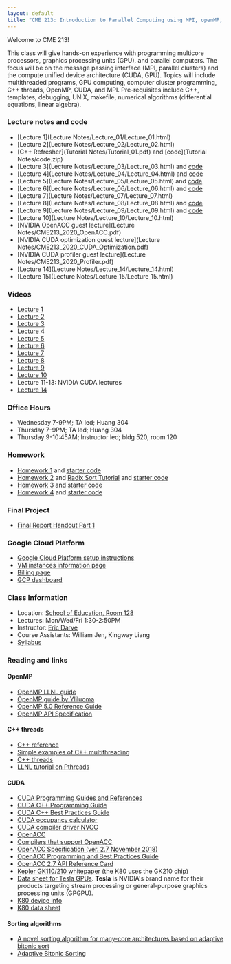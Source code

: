 ```yaml
---
layout: default
title: "CME 213: Introduction to Parallel Computing using MPI, openMP, and CUDA"
---
```


Welcome to CME 213!

This class will give hands-on experience with programming multicore processors, graphics processing units (GPU), and parallel computers. The focus will be on the message passing interface (MPI, parallel clusters) and the compute unified device architecture (CUDA, GPU). Topics will include multithreaded programs, GPU computing, computer cluster programming, C++ threads, OpenMP, CUDA, and MPI. Pre-requisites include C++, templates, debugging, UNIX, makefile, numerical algorithms (differential equations, linear algebra).

### Lecture notes and code
* [Lecture 1](Lecture Notes/Lecture_01/Lecture_01.html)
* [Lecture 2](Lecture Notes/Lecture_02/Lecture_02.html)
* [C++ Refresher](Tutorial Notes/Tutorial_01.pdf) and [code](Tutorial Notes/code.zip)
* [Lecture 3](Lecture Notes/Lecture_03/Lecture_03.html) and [code](https://github.com/stanford-cme213/stanford-cme213.github.io/tree/master/Code/Lecture_03)
* [Lecture 4](Lecture Notes/Lecture_04/Lecture_04.html) and [code](https://github.com/stanford-cme213/stanford-cme213.github.io/tree/master/Code/Lecture_04)
* [Lecture 5](Lecture Notes/Lecture_05/Lecture_05.html) and [code](https://github.com/stanford-cme213/stanford-cme213.github.io/tree/master/Code/Lecture_05)
* [Lecture 6](Lecture Notes/Lecture_06/Lecture_06.html) and [code](https://github.com/stanford-cme213/stanford-cme213.github.io/tree/master/Code/Lecture_06)
* [Lecture 7](Lecture Notes/Lecture_07/Lecture_07.html)
* [Lecture 8](Lecture Notes/Lecture_08/Lecture_08.html) and [code](https://github.com/stanford-cme213/stanford-cme213.github.io/tree/master/Code/Lecture_08)
* [Lecture 9](Lecture Notes/Lecture_09/Lecture_09.html) and [code](https://github.com/stanford-cme213/stanford-cme213.github.io/tree/master/Code/Lecture_09)
* [Lecture 10](Lecture Notes/Lecture_10/Lecture_10.html)
* [NVIDIA OpenACC guest lecture](Lecture Notes/CME213_2020_OpenACC.pdf)
* [NVIDIA CUDA optimization guest lecture](Lecture Notes/CME213_2020_CUDA_Optimization.pdf)
* [NVIDIA CUDA profiler guest lecture](Lecture Notes/CME213_2020_Profiler.pdf)
* [Lecture 14](Lecture Notes/Lecture_14/Lecture_14.html)
* [Lecture 15](Lecture Notes/Lecture_15/Lecture_15.html)

### Videos
* [Lecture 1](https://youtu.be/mmJ__Ygexos)
* [Lecture 2](https://youtu.be/ETOp2NkZrlo)
* [Lecture 3](https://youtu.be/Mi1vwbsk6Fw)
* [Lecture 4](https://youtu.be/wN0JRtCp7YY)
* [Lecture 5](https://youtu.be/Oip9nrDzAAQ)
* [Lecture 6](https://youtu.be/O8v4JXwDGws)
* [Lecture 7](https://youtu.be/nBiQm4NfXLY)
* [Lecture 8](https://youtu.be/w0cRSZVZ0Pg)
* [Lecture 9](https://youtu.be/dJNiHydmVjY)
* [Lecture 10](https://youtu.be/jw-Cx3F0r0E)
* Lecture 11-13: NVIDIA CUDA lectures
* [Lecture 14](https://youtu.be/3KGq4RMi62I)

### Office Hours
* Wednesday 7-9PM; TA led; Huang 304
* Thursday 7-9PM; TA led; Huang 304
* Thursday 9-10:45AM; Instructor led; bldg 520, room 120 

### Homework
* [Homework 1](Homework/hw1.pdf) and [starter code](Homework/code_hw1.zip)
* [Homework 2](Homework/hw2.pdf) and [Radix Sort Tutorial](Homework/RadixSortTutorial.pdf) and [starter code](Homework/code_hw2.zip)
* [Homework 3](Homework/hw3.pdf) and [starter code](Homework/code_hw3.zip)
* [Homework 4](Homework/hw4.pdf) and [starter code](Homework/code_hw4.zip)

### Final Project
* [Final Report Handout Part 1](Homework/FinalProjectPart1.pdf)

### Google Cloud Platform 
* [Google Cloud Platform setup instructions](./gcp.html)
* [VM instances information page](https://console.cloud.google.com/compute)
* [Billing page](https://console.cloud.google.com/billing)
* [GCP dashboard](https://console.cloud.google.com/home)

### Class Information
* Location: [School of Education, Room 128](https://campus-map.stanford.edu/?srch=School+of+Education+128)  
* Lectures: Mon/Wed/Fri 1:30-2:50PM
* Instructor: [Eric Darve](https://me.stanford.edu/people/eric-darve)  
* Course Assistants: William Jen, Kingway Liang
* [Syllabus](https://canvas.stanford.edu/courses/110850/assignments/syllabus)

### Reading and links

#### OpenMP
* [OpenMP LLNL guide](https://computing.llnl.gov/tutorials/openMP/)
* [OpenMP guide by Yliluoma](https://bisqwit.iki.fi/story/howto/openmp/)
* [OpenMP 5.0 Reference Guide](https://www.openmp.org/wp-content/uploads/OpenMPRef-5.0-0519-web.pdf)
* [OpenMP API Specification](https://www.openmp.org/wp-content/uploads/OpenMP-API-Specification-5.0.pdf)

#### C++ threads
* [C++ reference](https://en.cppreference.com/w/cpp)
* [Simple examples of C++ multithreading](https://www.geeksforgeeks.org/multithreading-in-cpp/)
* [C++ threads](https://en.cppreference.com/w/cpp/thread/thread/thread)
* [LLNL tutorial on Pthreads](https://computing.llnl.gov/tutorials/pthreads/)

#### CUDA
* [CUDA Programming Guides and References](http://docs.nvidia.com/cuda/index.html)
* [CUDA C++ Programming Guide](http://docs.nvidia.com/cuda/pdf/CUDA_C_Programming_Guide.pdf)
* [CUDA C++ Best Practices Guide](http://docs.nvidia.com/cuda/pdf/CUDA_C_Best_Practices_Guide.pdf)
* [CUDA occupancy calculator](https://docs.nvidia.com/cuda/cuda-occupancy-calculator/CUDA_Occupancy_Calculator.xls)
* [CUDA compiler driver NVCC](https://docs.nvidia.com/cuda/pdf/CUDA_Compiler_Driver_NVCC.pdf)
* [OpenACC](https://www.openacc.org/)
* [Compilers that support OpenACC](https://www.openacc.org/tools)
* [OpenACC Specification (ver. 2.7 November 2018)](https://www.openacc.org/sites/default/files/inline-files/OpenACC.2.6.final.pdf)
* [OpenACC Programming and Best Practices Guide](http://www.openacc.org/sites/default/files/OpenACC_Programming_Guide_0.pdf)
* [OpenACC 2.7 API Reference Card](https://www.pgroup.com/lit/literature/openacc-api-guide-2.7.pdf)
* [Kepler GK110/210 whitepaper](https://www.nvidia.com/content/dam/en-zz/Solutions/Data-Center/tesla-product-literature/NVIDIA-Kepler-GK110-GK210-Architecture-Whitepaper.pdf) (the K80 uses the GK210 chip)
* [Data sheet for Tesla GPUs](https://en.wikipedia.org/wiki/Nvidia_Tesla). **Tesla** is NVIDIA's brand name for their products targeting stream processing or general-purpose graphics processing units (GPGPU).
* [K80 device info](k80.md)
* [K80 data sheet](https://www.nvidia.com/content/dam/en-zz/Solutions/Data-Center/tesla-product-literature/TeslaK80-datasheet.pdf)

#### Sorting algorithms
* [A novel sorting algorithm for many-core architectures based on adaptive bitonic sort](https://ieeexplore.ieee.org/abstract/document/6267838)
* [Adaptive Bitonic Sorting](https://pdfs.semanticscholar.org/bcdf/c4e40c79547c9daf89dada4e1c23056871cb.pdf)
